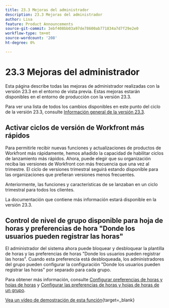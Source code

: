 ```yaml
---
title: 23.3 Mejoras del administrador
description: 23.3 Mejoras del administrador
author: Lisa
feature: Product Announcements
source-git-commit: 3ebf408bb03a97de78600ab771834a7d7f29e2e0
workflow-type: tm+mt
source-wordcount: '208'
ht-degree: 0%

---
```


# 23.3 Mejoras del administrador

Esta página describe todas las mejoras de administrador realizadas con la versión 23.3 en el entorno de vista previa. Estas mejoras estarán disponibles en el entorno de producción con la versión 23.3.

Para ver una lista de todos los cambios disponibles en este punto del ciclo de la versión 23.3, consulte [Información general de la versión 23.3](/help/quicksilver/product-announcements/product-releases/23.3-release-activity/23-3-release-overview.md).

## Activar ciclos de versión de Workfront más rápidos

Para permitirle recibir nuevas funciones y actualizaciones de productos de Workfront más rápidamente, hemos añadido la capacidad de habilitar ciclos de lanzamiento más rápidos. Ahora, puede elegir que su organización reciba las versiones de Workfront con más frecuencia que una vez al trimestre. El ciclo de versiones trimestral seguirá estando disponible para las organizaciones que prefieran versiones menos frecuentes.

Anteriormente, las funciones y características de se lanzaban en un ciclo trimestral para todos los clientes.

La documentación que contiene más información estará disponible en la versión 23.3.

## Control de nivel de grupo disponible para hoja de horas y preferencias de hora &quot;Donde los usuarios pueden registrar las horas&quot;

El administrador del sistema ahora puede bloquear y desbloquear la plantilla de horas y las preferencias de horas &quot;Donde los usuarios pueden registrar las horas&quot;. Cuando esta preferencia está desbloqueada, los administradores del grupo pueden configurar la configuración &quot;Donde los usuarios pueden registrar las horas&quot; por separado para cada grupo.

Para obtener más información, consulte [Configurar preferencias de horas y hojas de horas](/help/quicksilver/administration-and-setup/set-up-workfront/configure-timesheets-schedules/timesheet-and-hour-preferences.md) y [Configurar las preferencias de horas y hojas de horas de un grupo](/help/quicksilver/administration-and-setup/manage-groups/create-and-manage-groups/configure-timesheet-hour-preferences-group.md).

[Vea un vídeo de demostración de esta función](https://video.tv.adobe.com/v/3419111/){target=_blank}
